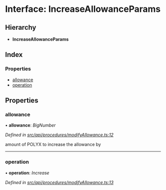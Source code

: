 # Interface: IncreaseAllowanceParams

## Hierarchy

* **IncreaseAllowanceParams**

## Index

### Properties

* [allowance](increaseallowanceparams.md#allowance)
* [operation](increaseallowanceparams.md#operation)

## Properties

###  allowance

• **allowance**: *BigNumber*

*Defined in [src/api/procedures/modifyAllowance.ts:12](https://github.com/PolymathNetwork/polymesh-sdk/blob/38ee8078/src/api/procedures/modifyAllowance.ts#L12)*

amount of POLYX to increase the allowance by

___

###  operation

• **operation**: *Increase*

*Defined in [src/api/procedures/modifyAllowance.ts:13](https://github.com/PolymathNetwork/polymesh-sdk/blob/38ee8078/src/api/procedures/modifyAllowance.ts#L13)*
